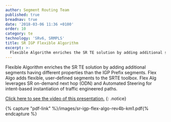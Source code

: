 ```yaml
---
author: Segment Routing Team
published: true
breadnav: true
date: '2018-03-06 11:36 +0100'
order: 10
category: te
technology: 'SRv6, SRMPLS'
title: SR IGP Flexible Algorithm
excerpt: >-
  Flexible Algorithm enriches the SR TE solution by adding additional segments having different properties than the IGP Prefix segments. Flex Algo adds flexible, user-defined segments to the SRTE toolbox. Flex Alg leverages SR on-demand next hop (ODN) and Automated Steering for intent-based instantiation of traffic engineered paths.
---
```

Flexible Algorithm enriches the SR TE solution by adding additional segments having different properties than the IGP Prefix segments. Flex Algo adds flexible, user-defined segments to the SRTE toolbox. Flex Alg leverages SR on-demand next hop (ODN) and Automated Steering for intent-based instantiation of traffic engineered paths. 

[Click here to see the video of this presentation.](http://www.segment-routing.net/conferences/2018-sr-igp-flexible-algorithm/)
{: .notice}  

{% capture "pdf-link" %}/images/sr-igp-flex-algo-rev4b-km1.pdf{% endcapture %}

<script src="{{ '/assets/js/pdfobject.min.js' | relative_url }}"></script>
<div class="fitvidsignore" id="pdf"></div>
<script>PDFObject.embed(" {{ pdf-link }} ", "#pdf", {height: "21.5em", width: "100%"});</script>
